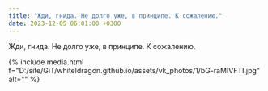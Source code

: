 ```yaml
---
title: "Жди, гнида. Не долго уже, в принципе. К сожалению."
date: 2023-12-05 06:01:00 +0300
---
```


Жди, гнида. Не долго уже, в принципе. К сожалению.

{% include media.html f="D:/site/GiT/whiteldragon.github.io/assets/vk_photos/1/bG-raMIVFTI.jpg" alt="" %}
